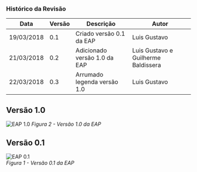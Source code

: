 ### Histórico da Revisão
| Data | Versão | Descrição | Autor |
|---|---|---|---|
| 19/03/2018| 0.1 | Criado versão 0.1 da EAP | Luis Gustavo |  
| 21/03/2018| 0.2 | Adicionado versão 1.0 da EAP | Luis Gustavo e Guilherme Baldissera |
| 22/03/2018 | 0.3 | Arrumado legenda versão 1.0 | Luis Gustavo |

## Versão 1.0
![EAP 1.0](https://i.imgur.com/eWuH8s7.png)
_Figura 2 - Versão 1.0 da EAP_


## Versão 0.1
![EAP 0.1](https://i.imgur.com/t1NfIvu.png)  
_Figura 1 - Versão 0.1 da EAP_
